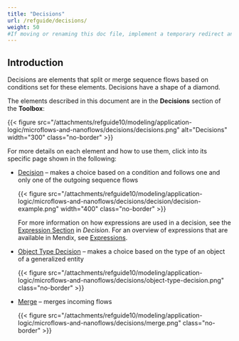 ```yaml
---
title: "Decisions"
url: /refguide/decisions/
weight: 50
#If moving or renaming this doc file, implement a temporary redirect and let the respective team know they should update the URL in the product. See Mapping to Products for more details. 
---
```


## Introduction

Decisions are elements that split or merge sequence flows based on conditions set for these elements. Decisions have a shape of a diamond.

The elements described in this document are in the **Decisions** section of the **Toolbox**:

{{< figure src="/attachments/refguide10/modeling/application-logic/microflows-and-nanoflows/decisions/decisions.png" alt="Decisions"   width="300"  class="no-border" >}}

For more details on each element and how to use them, click into its specific page shown in the following:

* [Decision](/refguide/decision/) – makes a choice based on a condition and follows one and only one of the outgoing sequence flows

    {{< figure src="/attachments/refguide10/modeling/application-logic/microflows-and-nanoflows/decisions/decision/decision-example.png"   width="400"  class="no-border" >}}

    For more information on how expressions are used in a decision, see the [Expression Section](/refguide/decision/#expression) in *Decision*. For an overview of expressions that are available in Mendix, see [Expressions](/refguide/expressions/). 

* [Object Type Decision](/refguide/object-type-decision/) – makes a choice based on the type of an object of a generalized entity

    {{< figure src="/attachments/refguide10/modeling/application-logic/microflows-and-nanoflows/decisions/object-type-decision.png" class="no-border" >}}

* [Merge](/refguide/merge/) – merges incoming flows 

    {{< figure src="/attachments/refguide10/modeling/application-logic/microflows-and-nanoflows/decisions/merge.png" class="no-border" >}}
